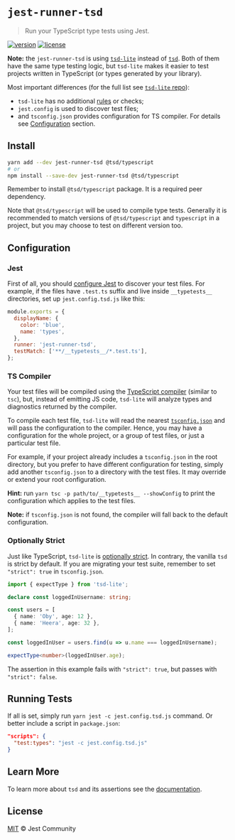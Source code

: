 # `jest-runner-tsd`

> Run your TypeScript type tests using Jest.

[![version](https://img.shields.io/npm/v/jest-runner-tsd.svg)](https://npmjs.com/package/jest-runner-tsd)
[![license](https://img.shields.io/github/license/jest-community/jest-runner-tsd.svg)](https://github.com/jest-community/jest-runner-tsd/blob/main/LICENSE.md)

**Note:** the `jest-runner-tsd` is using [`tsd-lite`](https://github.com/mrazauskas/tsd-lite) instead of [`tsd`](https://github.com/SamVerschueren/tsd). Both of them have the same type testing logic, but `tsd-lite` makes it easier to test projects written in TypeScript (or types generated by your library).

Most important differences (for the full list see [`tsd-lite` repo](https://github.com/mrazauskas/tsd-lite)):

- `tsd-lite` has no additional [rules](https://github.com/SamVerschueren/tsd/issues/32) or checks;
- `jest.config` is used to discover test files;
- and `tsconfig.json` provides configuration for TS compiler. For details see [Configuration](#configuration) section.

## Install

```bash
yarn add --dev jest-runner-tsd @tsd/typescript
# or
npm install --save-dev jest-runner-tsd @tsd/typescript
```

Remember to install `@tsd/typescript` package. It is a required peer dependency.

Note that `@tsd/typescript` will be used to compile type tests. Generally it is recommended to match versions of `@tsd/typescript` and `typescript` in a project, but you may choose to test on different version too.

## Configuration

### Jest

First of all, you should [configure Jest](https://jestjs.io/docs/configuration) to discover your test files. For example, if the files have `.test.ts` suffix and live inside `__typetests__` directories, set up `jest.config.tsd.js` like this:

```js
module.exports = {
  displayName: {
    color: 'blue',
    name: 'types',
  },
  runner: 'jest-runner-tsd',
  testMatch: ['**/__typetests__/*.test.ts'],
};
```

### TS Compiler

Your test files will be compiled using the [TypeScript compiler](https://github.com/microsoft/TypeScript/wiki/Using-the-Compiler-API) (similar to `tsc`), but, instead of emitting JS code, `tsd-lite` will analyze types and diagnostics returned by the compiler.

To compile each test file, `tsd-lite` will read the nearest [`tsconfig.json`](https://www.typescriptlang.org/docs/handbook/tsconfig-json.html) and will pass the configuration to the compiler. Hence, you may have a configuration for the whole project, or a group of test files, or just a particular test file.

For example, if your project already includes a `tsconfig.json` in the root directory, but you prefer to have different configuration for testing, simply add another `tsconfig.json` to a directory with the test files. It may override or extend your root configuration.

**Hint:** run `yarn tsc -p path/to/__typetests__ --showConfig` to print the configuration which applies to the test files.

**Note:** if `tsconfig.json` is not found, the compiler will fall back to the default configuration.

### Optionally Strict

Just like TypeScript, `tsd-lite` is [optionally strict](https://www.typescriptlang.org/docs/handbook/2/basic-types.html#strictness). In contrary, the vanilla `tsd` is strict by default. If you are migrating your test suite, remember to set `"strict": true` in `tsconfig.json`.

```ts
import { expectType } from 'tsd-lite';

declare const loggedInUsername: string;

const users = [
  { name: 'Oby', age: 12 },
  { name: 'Heera', age: 32 },
];

const loggedInUser = users.find(u => u.name === loggedInUsername);

expectType<number>(loggedInUser.age);
```

The assertion in this example fails with `"strict": true`, but passes with `"strict": false`.

## Running Tests

If all is set, simply run `yarn jest -c jest.config.tsd.js` command. Or better include a script in `package.json`:

```json
"scripts": {
  "test:types": "jest -c jest.config.tsd.js"
}
```

## Learn More

To learn more about `tsd` and its assertions see the [documentation](https://github.com/SamVerschueren/tsd).

## License

[MIT](https://github.com/jest-community/jest-runner-tsd/blob/main/LICENSE.md) © Jest Community
